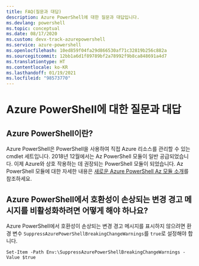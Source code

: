 ```yaml
---
title: FAQ(질문과 대답)
description: Azure PowerShell에 대한 질문과 대답입니다.
ms.devlang: powershell
ms.topic: conceptual
ms.date: 08/17/2020
ms.custom: devx-track-azurepowershell
ms.service: azure-powershell
ms.openlocfilehash: 10ed859f04fa29d866530af71c32819b256c882a
ms.sourcegitcommit: 12bb1a6d1f89789bf2a78992f9b8ca848691a4d7
ms.translationtype: HT
ms.contentlocale: ko-KR
ms.lasthandoff: 01/19/2021
ms.locfileid: "98573770"
---
```

# <a name="frequently-asked-questions-about-azure-powershell"></a>Azure PowerShell에 대한 질문과 대답

## <a name="what-is-azure-powershell"></a>Azure PowerShell이란?

Azure PowerShell은 PowerShell을 사용하여 직접 Azure 리소스를 관리할 수 있는 cmdlet 세트입니다. 2018년 12월에서는 Az PowerShell 모듈이 일반 공급되었습니다. 이제 Azure와 상호 작용하는 데 권장되는 PowerShell 모듈이 되었습니다. Az PowerShell 모듈에 대한 자세한 내용은 [새로운 Azure PowerShell Az 모듈 소개](/powershell/azure/new-azureps-module-az)를 참조하세요.

## <a name="how-do-i-disable-breaking-change-warning-messages-in-azure-powershell"></a>Azure PowerShell에서 호환성이 손상되는 변경 경고 메시지를 비활성화하려면 어떻게 해야 하나요?

Azure PowerShell에서 호환성이 손상되는 변경 경고 메시지를 표시하지 않으려면 환경 변수 `SuppressAzurePowerShellBreakingChangeWarnings`를 `true`로 설정해야 합니다.

```azurepowershell
Set-Item -Path Env:\SuppressAzurePowerShellBreakingChangeWarnings -Value $true
```

